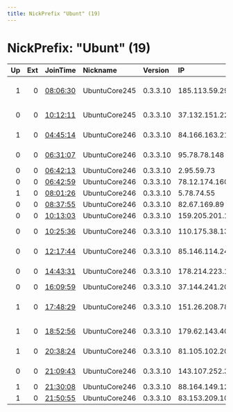 ```yaml
---
title: NickPrefix "Ubunt" (19)
---
```


# NickPrefix: "Ubunt" (19)

|   Up |   Ext | JoinTime                                                                                            | Nickname      | Version   | IP              | AS                             | CC   |   ORp |   Dirp | OS    | Contact   |   eFamMembers |
|-----:|------:|:----------------------------------------------------------------------------------------------------|:--------------|:----------|:----------------|:-------------------------------|:-----|------:|-------:|:------|:----------|--------------:|
|    1 |     0 | [08:06:30](https://metrics.torproject.org/rs.html#details/1697A5AE2231B75BD128AE1CD2933062477C074E) | UbuntuCore245 | 0.3.3.10  | 185.113.59.29   | Rayankadeh Apadana Company Ltd | ir   | 35095 |      0 | Linux | None      |             1 |
|    0 |     0 | [10:12:11](https://metrics.torproject.org/rs.html#details/B93A9618C4970127C58C8EEE20B743D68F8390AC) | UbuntuCore245 | 0.3.3.10  | 37.132.151.222  | Orange Espagne SA              | es   | 38179 |      0 | Linux | None      |             1 |
|    1 |     0 | [04:45:14](https://metrics.torproject.org/rs.html#details/4C407E707D250EBEDAC713CB6CAFF887C098D3BF) | UbuntuCore246 | 0.3.3.10  | 84.166.163.213  | Deutsche Telekom AG            | de   | 39105 |      0 | Linux | None      |             1 |
|    0 |     0 | [06:31:07](https://metrics.torproject.org/rs.html#details/61AB18FBD1C10E4DFF457625B490FEB3B241C966) | UbuntuCore246 | 0.3.3.10  | 95.78.78.148    | JSC ER-Telecom Holding         | ru   | 33063 |      0 | Linux | None      |             1 |
|    0 |     0 | [06:42:13](https://metrics.torproject.org/rs.html#details/E4EAFA4B54A60329BF12C69E222A4FC87F8A2D4A) | UbuntuCore246 | 0.3.3.10  | 2.95.59.73      | PVimpelCom                     | ru   | 35939 |      0 | Linux | None      |             1 |
|    0 |     0 | [06:42:59](https://metrics.torproject.org/rs.html#details/E706E675251597EA3C5C36ED3F881D7AC6276EAF) | UbuntuCore246 | 0.3.3.10  | 78.12.174.160   | Tiscali SpA                    | it   | 35989 |      0 | Linux | None      |             1 |
|    1 |     0 | [08:01:26](https://metrics.torproject.org/rs.html#details/12F4BF642885E82854BE5CD1492E367370D8C005) | UbuntuCore246 | 0.3.3.10  | 5.78.74.55      | Pars Online PJS                | ir   | 45045 |      0 | Linux | None      |             1 |
|    0 |     0 | [08:37:55](https://metrics.torproject.org/rs.html#details/113FD61F9D9A6D0E7E2DA2DF80B0B5F5DF07AEFD) | UbuntuCore246 | 0.3.3.10  | 82.67.169.89    | Free SAS                       | fr   | 36737 |      0 | Linux | None      |             1 |
|    0 |     0 | [10:13:03](https://metrics.torproject.org/rs.html#details/890911FAD6CE10720B713C97D38642833F5EF5B5) | UbuntuCore246 | 0.3.3.10  | 159.205.201.131 | Netia SA                       | pl   | 42519 |      0 | Linux | None      |             1 |
|    0 |     0 | [10:25:36](https://metrics.torproject.org/rs.html#details/93B859D3B45C1D5D6BFC4F11C3201D24DEC14BCC) | UbuntuCore246 | 0.3.3.10  | 110.175.38.138  | TPG Telecom Limited            | au   | 45011 |      0 | Linux | None      |             1 |
|    0 |     0 | [12:17:44](https://metrics.torproject.org/rs.html#details/1ED66230469096ABC6DCD97ADDBC057EDFE438D4) | UbuntuCore246 | 0.3.3.10  | 85.146.114.242  | T-Mobile Thuis BV              | nl   | 34105 |      0 | Linux | None      |             1 |
|    0 |     0 | [14:43:31](https://metrics.torproject.org/rs.html#details/E5C0BD5DC4A2008D5B5E81FB9382BFA8785DF756) | UbuntuCore246 | 0.3.3.10  | 178.214.223.134 | Ukraine Optical Systems LLC    | ua   | 39049 |      0 | Linux | None      |             1 |
|    0 |     0 | [16:09:59](https://metrics.torproject.org/rs.html#details/1D6B8572F3ABAC982D9A5DAC179CAE5437DFDC14) | UbuntuCore246 | 0.3.3.10  | 37.144.241.204  | PVimpelCom                     | ru   | 45257 |      0 | Linux | None      |             1 |
|    1 |     0 | [17:48:29](https://metrics.torproject.org/rs.html#details/9D848C15CF6EBF5155E84F99AC0C71033AF926AB) | UbuntuCore246 | 0.3.3.10  | 151.26.208.78   | Wind Telecomunicazioni SpA     | it   | 35755 |      0 | Linux | None      |             1 |
|    1 |     0 | [18:52:56](https://metrics.torproject.org/rs.html#details/515ACA588357A825130CD7774769D10C2FA66D9E) | UbuntuCore246 | 0.3.3.10  | 179.62.143.40   | Red Intercable Digital S.A.    | ar   | 46621 |      0 | Linux | None      |             1 |
|    1 |     0 | [20:38:24](https://metrics.torproject.org/rs.html#details/9C8A2971C05FC0C5116B0E38116E04A95F0D50F9) | UbuntuCore246 | 0.3.3.10  | 81.105.102.207  | Virgin Media Limited           | gb   | 44827 |      0 | Linux | None      |             1 |
|    0 |     0 | [21:09:43](https://metrics.torproject.org/rs.html#details/A87B85B9F09A1EC61522F5A298FAA0E7BFE1CAAE) | UbuntuCore246 | 0.3.3.10  | 143.107.252.30  | UNIVERSIDADE DE SAO PAULO      | br   | 45153 |      0 | Linux | None      |             1 |
|    1 |     0 | [21:30:08](https://metrics.torproject.org/rs.html#details/89236F8FA4B5DA69BA5FF878D12FB47CA5350336) | UbuntuCore246 | 0.3.3.10  | 88.164.149.129  | Free SAS                       | fr   | 46653 |      0 | Linux | None      |             1 |
|    1 |     0 | [21:50:55](https://metrics.torproject.org/rs.html#details/5CB9BD9B540130BE8720AE1C49A9B2BC5222EE0C) | UbuntuCore246 | 0.3.3.10  | 83.153.209.107  | Free SAS                       | fr   | 33191 |      0 | Linux | None      |             1 |
